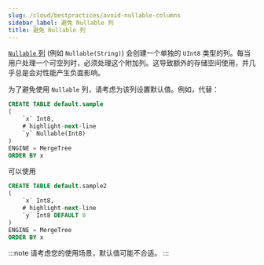 ```yaml
---
slug: /cloud/bestpractices/avoid-nullable-columns
sidebar_label: 避免 Nullable 列
title: 避免 Nullable 列
---
```


[`Nullable` 列](/sql-reference/data-types/nullable/) (例如 `Nullable(String)`) 会创建一个单独的 `UInt8` 类型的列。每当用户处理一个可空列时，必须处理这个附加列。这导致额外的存储空间使用，并几乎总是会对性能产生负面影响。

为了避免使用 `Nullable` 列，请考虑为该列设置默认值。例如，代替：

```sql
CREATE TABLE default.sample
(
    `x` Int8,
    # highlight-next-line
    `y` Nullable(Int8)
)
ENGINE = MergeTree
ORDER BY x
```
可以使用

```sql
CREATE TABLE default.sample2
(
    `x` Int8,
    # highlight-next-line
    `y` Int8 DEFAULT 0
)
ENGINE = MergeTree
ORDER BY x
```

:::note
请考虑您的使用场景，默认值可能不合适。
:::
